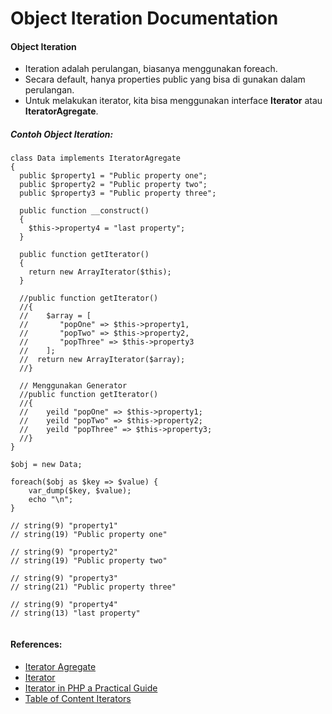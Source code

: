 # Object Iteration Documentation

#### Object Iteration
- Iteration adalah perulangan, biasanya menggunakan foreach.
- Secara default, hanya properties public yang bisa di gunakan dalam perulangan.
- Untuk melakukan iterator, kita bisa menggunakan interface **Iterator** atau **IteratorAgregate**.

##### Contoh Object Iteration:
```
class Data implements IteratorAgregate
{
  public $property1 = "Public property one";
  public $property2 = "Public property two";
  public $property3 = "Public property three";

  public function __construct() 
  {
    $this->property4 = "last property";
  }

  public function getIterator() 
  {
    return new ArrayIterator($this);
  }

  //public function getIterator() 
  //{
  //    $array = [
  //       "popOne" => $this->property1,
  //       "popTwo" => $this->property2,
  //       "popThree" => $this->property3
  //    ];
  //  return new ArrayIterator($array);
  //}

  // Menggunakan Generator
  //public function getIterator() 
  //{
  //    yeild "popOne" => $this->property1;
  //    yeild "popTwo" => $this->property2;
  //    yeild "popThree" => $this->property3;
  //}
}

$obj = new Data;

foreach($obj as $key => $value) {
    var_dump($key, $value);
    echo "\n";
}

// string(9) "property1"
// string(19) "Public property one"

// string(9) "property2"
// string(19) "Public property two"

// string(9) "property3"
// string(21) "Public property three"

// string(9) "property4"
// string(13) "last property"


```

#### References:
- [Iterator Agregate](https://www.php.net/manual/en/class.iteratoraggregate.php)
- [Iterator](https://www.php.net/manual/en/class.iterator.php)
- [Iterator in PHP a Practical Guide](https://dev.to/damnjan/iterator-in-php-a-practical-guide-2k59)
- [Table of Content Iterators](https://www.php.net/manual/en/spl.iterators.php)